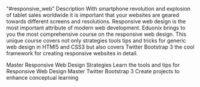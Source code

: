 "#responsive_web" 
Description
With smartphone revolution and explosion of tablet sales worldwide it is important that your websites are geared towards different screens and resolutions. Responsive web design is the most important attribute of modern web development. Eduonix brings to you the most comprehensive course on the responsive web design. This unique course covers not only strategies tools tips and tricks for generic web design in HTMl5 and CSS3 but also covers Twitter Bootstrap 3 the cool framework for creating responsive websites in detail.

Master Responsive Web Design Strategies
Learn the tools and tips for Responsive Web Design
Master Twitter Bootstrap 3
Create projects to enhance conceptual learning
